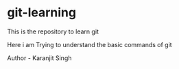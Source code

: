 # git-learning
This is the repository to learn git

Here i am Trying to understand the basic commands of git

Author - Karanjit Singh
